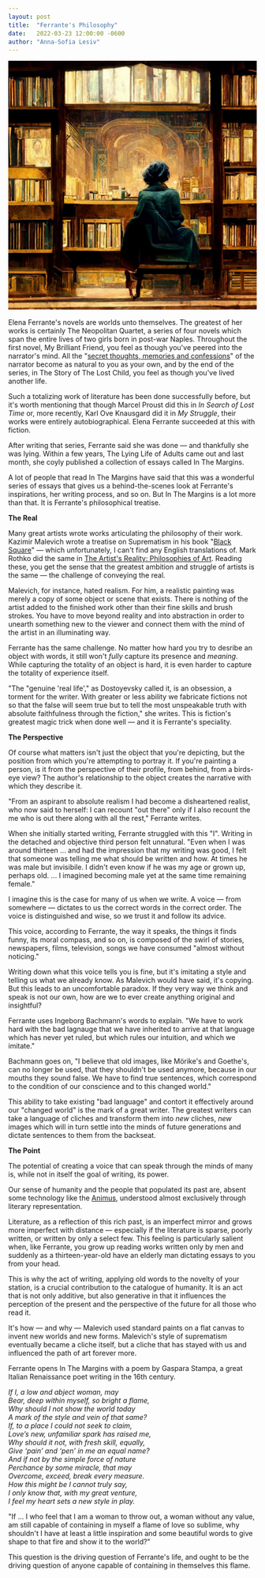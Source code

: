 ```yaml
---
layout: post
title:  "Ferrante's Philosophy"
date:   2022-03-23 12:00:00 -0600
author: "Anna-Sofia Lesiv"
---
```

![elena](/assets/elena.jpg)

Elena Ferrante's novels are worlds unto themselves. The greatest of her works is certainly The Neopolitan Quartet, a series of four novels which span the entire lives of two girls born in post-war Naples. Throughout the first novel, My Brilliant Friend, you feel as though you've peered into the narrator's mind. All the "[secret thoughts, memories and confessions](http://elenaferrante.com/reviews/the-stanford-daily/)" of the narrator become as natural to you as your own, and by the end of the series, in The Story of The Lost Child, you feel as though you've lived another life. 

Such a totalizing work of literature has been done successfully before, but it's worth mentioning that though Marcel Proust did this in *In Search of Lost Time* or, more recently, Karl Ove Knausgard did it in *My Struggle*, their works were entirely autobiographical. Elena Ferrante succeeded at this with fiction.

After writing that series, Ferrante said she was done — and thankfully she was lying. Within a few years, The Lying Life of Adults came out and last month, she coyly published a collection of essays called In The Margins. 

A lot of people that read In The Margins have said that this was a wonderful series of essays that gives us a behind-the-scenes look at Ferrante's inspirations, her writing process, and so on. But In The Margins is a lot more than that. It is Ferrante's philosophical treatise. 

**The Real**

Many great artists wrote works articulating the philosophy of their work. Kazimir Malevich wrote a treatise on Suprematism in his book "[Black Square](https://prom.ua/p1259196875-chernyj-kvadrat-kazimir.html)" — which unfortunately, I can't find any English translations of. Mark Rothko did the same in [The Artist's Reality: Philosophies of Art](https://www.amazon.com/dp/B007XQ3VTG/ref=dp-kindle-redirect?_encoding=UTF8&btkr=1). Reading these, you get the sense that the greatest ambition and struggle of artists is the same — the challenge of conveying the real.

Malevich, for instance, hated realism. For him, a realistic painting was merely a copy of some object or scene that exists. There is nothing of the artist added to the finished work other than their fine skills and brush strokes. You have to move beyond reality and into abstraction in order to unearth something new to the viewer and connect them with the mind of the artist in an illuminating way.

Ferrante has the same challenge. No matter how hard you try to desribe an object with words, it still won't *fully* capture its presence and *meaning*. While capturing the totality of an object is hard, it is even harder to capture the totality of experience itself. 

"The "genuine 'real life'," as Dostoyevsky called it, is an obsession, a torment for the writer. With greater or less ability we fabricate fictions not so that the false will seem true but to tell the most unspeakable truth with absolute faithfulness through the fiction," she writes. This is fiction's greatest magic trick when done well — and it is Ferrante's speciality.

**The Perspective**

Of course what matters isn't just the object that you're depicting, but the position from which you're attempting to portray it. If you're painting a person, is it from the perspective of their profile, from behind, from a birds-eye view? The author's relationship to the object creates the narrative with which they describe it. 

"From an aspirant to absolute realism I had become a disheartened realist, who now said to herself: I can recount "out there" only if I also recount the me who is out there along with all the rest," Ferrante writes. 

When she initially started writing, Ferrante struggled with this "I". Writing in the detached and objective third person felt unnatural. "Even when I was around thirteen ... and had the impression that my writing was good, I felt that someone was telling me what should be written and how. At times he was male but invisibile. I didn't even know if he was my age or grown up, perhaps old. ... I imagined becoming male yet at the same time remaining female."

I imagine this is the case for many of us when we write. A voice — from somewhere — dictates to us the correct words in the correct order. The voice is distinguished and wise, so we trust it and follow its advice. 

This voice, according to Ferrante, the way it speaks, the things it finds funny, its moral compass, and so on, is composed of the swirl of stories, newspapers, films, television, songs we have consumed "almost without noticing."

Writing down what this voice tells you is fine, but it's imitating a style and telling us what we already know. As Malevich would have said, it's copying. But this leads to an uncomfortable paradox. If they very way we think and speak is not our own, how are we to ever create anything original and insightful?

Ferrante uses Ingeborg Bachmann's words to explain. "We have to work hard with the bad lagnauge that we have inherited to arrive at that language which has never yet ruled, but which rules our intuition, and which we imitate."

Bachmann goes on, "I believe that old images, like Mörike's and Goethe's, can no longer be used, that they shouldn't be used anymore, because in our mouths they sound false. We have to find true sentences, which correspond to the condition of our conscience and to this changed world."

This ability to take existing "bad language" and contort it effectively around our "changed world" is the mark of a great writer. The greatest writers can take a language of cliches and transform them into *new* cliches, *new* images which will in turn settle into the minds of future generations and dictate sentences to them from the backseat.

**The Point**

The potential of creating a voice that can speak through the minds of many is, while not in itself the goal of writing, its power. 

Our sense of humanity and the people that populated its past are, absent some technology like the [Animus](https://assassinscreed.fandom.com/wiki/Animus), understood almost exclusively through literary representation.  

Literature, as a reflection of this rich past, is an imperfect mirror and grows more imperfect with distance — especially if the literature is sparse, poorly written, or written by only a select few. This feeling is particularly salient when, like Ferrante, you grow up reading works written only by men and suddenly as a thirteen-year-old have an elderly man dictating essays to you from your head.

This is why the act of writing, applying old words to the novelty of your station, is a crucial contribution to the catalogue of humanity. It is an act that is not only additive, but also generative in that it influences the perception of the present and the perspective of the future for all those who read it. 

It's how — and why — Malevich used standard paints on a flat canvas to invent new worlds and new forms. Malevich's style of suprematism eventually became a cliche itself, but a cliche that has stayed with us and influenced the path of art forever more. 

Ferrante opens In The Margins with a poem by Gaspara Stampa, a great Italian Renaissance poet writing in the 16th century.

*If I, a low and abject woman, may*  
*Bear, deep within myself, so bright a flame,*  
*Why should I not show the world today*  
*A mark of the style and vein of that same?*  
*If, to a place I could not seek to claim,*  
*Love’s new, unfamiliar spark has raised me,*  
*Why should it not, with fresh skill, equally,*  
*Give ‘pain’ and ‘pen’ in me an equal name?*  
*And if not by the simple force of nature*  
*Perchance by some miracle, that may*  
*Overcome, exceed, break every measure.*  
*How this might be I cannot truly say,*  
*I only know that, with my great venture,*  
*I feel my heart sets a new style in play.*  

"If ... I who feel that I am a woman to throw out, a woman without any value, am still capable of containing in myself a flame of love so sublime, why shouldn't I have at least a little inspiration and some beautiful words to give shape to that fire and show it to the world?" 

This question is the driving question of Ferrante's life, and ought to be the driving question of anyone capable of containing in themselves this flame.